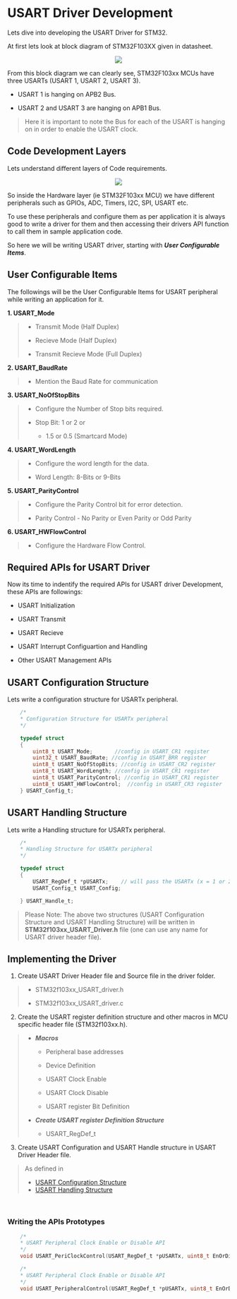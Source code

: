# USART Driver Development

Lets dive into developing the USART Driver for STM32.

At first lets look at block diagram of STM32F103XX given in datasheet.

<p align="center">
  <img src="./Assets/block_diagram_USART.jpg">
</p>

From this block diagram we can clearly see, STM32F103xx MCUs have three USARTs (USART 1, USART 2, USART 3).

- USART 1 is hanging on APB2 Bus.

- USART 2 and USART 3 are hanging on APB1 Bus.

> Here it is important to note the Bus for each of the USART is hanging on in order to enable the USART clock. 

## Code Development Layers 
Lets understand different layers of Code requirements.

<p align="center">
  <img src="./Assets/Prog_layer.jpg">
</p>

So inside the Hardware layer (ie STM32F103xx MCU) we have different peripherals such as GPIOs, ADC, Timers, I2C, SPI, USART etc.

To use these peripherals and configure them as per application it is always good to write a driver for them and then accessing their drivers API function to call them in sample application code.

So here we will be writing USART driver, starting with ***User Configurable Items***.

## User Configurable Items

The followings will be the User Configurable Items for USART peripheral while writing an application for it.

**1. USART_Mode** 
>- Transmit Mode (Half Duplex)
>
>- Recieve Mode (Half Duplex)
>
>- Transmit Recieve Mode (Full Duplex)

**2. USART_BaudRate**
>- Mention the Baud Rate for communication

**3. USART_NoOfStopBits**
>- Configure the Number of Stop bits required.
>
>- Stop Bit: 1 or 2 or 
>   - 1.5 or 0.5 (Smartcard Mode)

**4. USART_WordLength**
>- Configure the word length for the data.
>
>- Word Length: 8-Bits or 9-Bits

**5. USART_ParityControl**
>- Configure the Parity Control bit for error detection.
>
>- Parity Control - No Parity or Even Parity or Odd Parity

**6. USART_HWFlowControl**
>- Configure the Hardware Flow Control.

## Required APIs for USART Driver

Now its time to indentify the required APIs for USART driver Development, these APIs are followings:

- USART Initialization

- USART Transmit

- USART Recieve

- USART Interrupt Configuartion and Handling

- Other USART Management APIs

## USART Configuration Structure

Lets write a configuration structure for USARTx peripheral.

```C
    /*
    * Configuration Structure for USARTx peripheral
    */

    typedef struct
    {
        uint8_t USART_Mode;       //config in USART_CR1 register
        uint32_t USART_BaudRate; //config in USART_BRR register
        uint8_t USART_NoOfStopBits; //config in USART_CR2 register
        uint8_t USART_WordLength; //config in USART_CR1 register
        uint8_t USART_ParityControl; //config in USART_CR1 register
        uint8_t USART_HWFlowControl;  //config in USART_CR3 register
    } USART_Config_t;
``` 

## USART Handling Structure

Lets write a Handling structure for USARTx peripheral.

```C
    /*
    * Handling Structure for USARTx peripheral
    */

    typedef struct
    {
        USART_RegDef_t *pUSARTx;    // will pass the USARTx (x = 1 or 2 or 3) address here
        USART_Config_t USART_Config;

    } USART_Handle_t;
``` 

>Please Note: The above two structures (USART Configuration Structure and USART Handling Structure) will be written in **STM32f103xx_USART_Driver.h** file (one can use any name for USART driver header file).

## Implementing the Driver

1. Create USART Driver Header file and Source file in the driver folder.
>- STM32f103xx_USART_driver.h
>
>- STM32f103xx_USART_driver.c

2. Create the USART register definition structure and other macros in MCU specific header file (STM32f103xx.h).

>- ***Macros***
>
>   - Peripheral base addresses
>
>   - Device Definition
>
>   - USART Clock Enable
>
>   - USART Clock Disable
>
>   - USART register Bit Definition
>
>-  ***Create USART register Definition Structure***
>
>       - USART_RegDef_t

3. Create USART Configuration and USART Handle structure in USART Driver Header file.

> As defined in 
>
>   - [USART Configuration Structure](#usart-configuration-structure)
>   - [USART Handling Structure](#usart-handling-structure)

<br>

### Writing the APIs Prototypes

```C
    /*
    * USART Peripheral Clock Enable or Disable API
    */
    void USART_PeriClockControl(USART_RegDef_t *pUSARTx, uint8_t EnOrDi);

    /*
    * USART Peripheral Clock Enable or Disable API
    */
    void USART_PeripheralControl(USART_RegDef_t *pUSARTx, uint8_t EnOrDi);


```